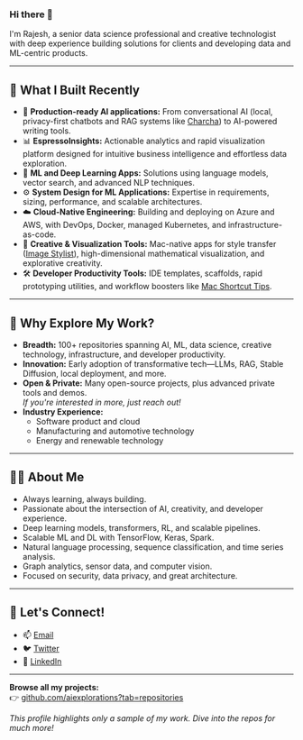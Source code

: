 ### Hi there 👋

I'm Rajesh, a senior data science professional and creative technologist with deep experience building solutions for clients and developing data and ML-centric products.

---

## 🚀 What I Built Recently

- 🔭 **Production-ready AI applications:** From conversational AI (local, privacy-first chatbots and RAG systems like [Charcha](https://github.com/aiexplorations/charcha)) to AI-powered writing tools.
- 📊 **EspressoInsights:** Actionable analytics and rapid visualization platform designed for intuitive business intelligence and effortless data exploration.
-  🤖 **ML and Deep Learning Apps:** Solutions using language models, vector search, and advanced NLP techniques.
- ⚙️ **System Design for ML Applications:** Expertise in requirements, sizing, performance, and scalable architectures.
- ☁️ **Cloud-Native Engineering:** Building and deploying on Azure and AWS, with DevOps, Docker, managed Kubernetes, and infrastructure-as-code.
- 🎨 **Creative & Visualization Tools:** Mac-native apps for style transfer ([Image Stylist](https://github.com/aiexplorations/image_stylist)), high-dimensional mathematical visualization, and explorative creativity.
- 🛠️ **Developer Productivity Tools:** IDE templates, scaffolds, rapid prototyping utilities, and workflow boosters like [Mac Shortcut Tips](https://github.com/aiexplorations/mac_shortcut_tips).


---

## 🌟 Why Explore My Work?

- **Breadth:** 100+ repositories spanning AI, ML, data science, creative technology, infrastructure, and developer productivity.
- **Innovation:** Early adoption of transformative tech—LLMs, RAG, Stable Diffusion, local deployment, and more.
- **Open & Private:** Many open-source projects, plus advanced private tools and demos.  
  _If you're interested in more, just reach out!_
- **Industry Experience:**  
  - Software product and cloud  
  - Manufacturing and automotive technology  
  - Energy and renewable technology

---

## 🧑‍💻 About Me

- Always learning, always building.
- Passionate about the intersection of AI, creativity, and developer experience.
- Deep learning models, transformers, RL, and scalable pipelines.
- Scalable ML and DL with TensorFlow, Keras, Spark.
- Natural language processing, sequence classification, and time series analysis.
- Graph analytics, sensor data, and computer vision.
- Focused on security, data privacy, and great architecture.

---

## 🤝 Let's Connect!

- 📫 [Email](mailto:rexplorations@gmail.com)
- 🐦 [Twitter](https://twitter.com/aiexplorations)
- 💼 [LinkedIn](https://linkedin.com/in/rajeshrs)

---

**Browse all my projects:**  
👉 [github.com/aiexplorations?tab=repositories](https://github.com/aiexplorations?tab=repositories)

*This profile highlights only a sample of my work. Dive into the repos for much more!*

<!--
**aiexplorations/aiexplorations** is a ✨ _special_ ✨ repository because its `README.md` (this file) appears on your GitHub profile.
-->
